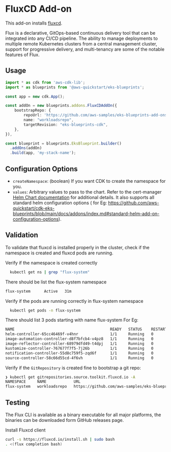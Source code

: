 # FluxCD Add-on

This add-on installs [fluxcd](https://fluxcd.io/).

Flux is a declarative, GitOps-based continuous delivery tool that can be integrated into any CI/CD pipeline. The ability to manage deployments to multiple remote Kubernetes clusters from a central management cluster, support for progressive delivery, and multi-tenancy are some of the notable features of Flux.

## Usage

```typescript
import * as cdk from 'aws-cdk-lib';
import * as blueprints from '@aws-quickstart/eks-blueprints';

const app = new cdk.App();

const addOn = new blueprints.addons.FluxCDAddOn({
    bootstrapRepo: {
        repoUrl: 'https://github.com/aws-samples/eks-blueprints-add-ons.git',
        name: "workloadsrepo",
        targetRevision: "eks-blueprints-cdk",
    },
}),

const blueprint = blueprints.EksBlueprint.builder()
  .addOns(addOn)
  .build(app, 'my-stack-name');
```

## Configuration Options

- `createNamespace`: (boolean) If you want CDK to create the namespace for you.
- `values`: Arbitrary values to pass to the chart. Refer to the cert-manager [Helm Chart documentation](https://artifacthub.io/packages/helm/fluxcd-community/flux2) for additional details. It also supports all standard helm configuration options ( for Eg: https://github.com/aws-quickstart/cdk-eks-blueprints/blob/main/docs/addons/index.md#standard-helm-add-on-configuration-options).

## Validation

To validate that fluxcd is installed properly in the cluster, check if the namespace is created and fluxcd pods are running.

Verify if the namespace is created correctly
```bash
  kubectl get ns | grep "flux-system"
```
There should be list the flux-system namespace
```bash
flux-system      Active   31m
```
Verify if the pods are running correctly in flux-system namespace
```bash
  kubectl get pods -n flux-system  
```
There should list 3 pods starting with name flux-system
For Eg:
```bash
NAME                                          READY   STATUS    RESTARTS   AGE
helm-controller-65cc46469f-v4hnr              1/1     Running   0          6m13s
image-automation-controller-d8f7bfcb4-v4pz8   1/1     Running   0          6m13s
image-reflector-controller-68979dfd49-t4dpj   1/1     Running   0          6m13s
kustomize-controller-767677f7f5-7j26b         1/1     Running   0          6m13s
notification-controller-55d8c759f5-zqd6f      1/1     Running   0          6m13s
source-controller-58c66d55cd-4f6vh            1/1     Running   0          6m13s
```

Verify if the `GitRepository` is created fine to bootstrap a git repo:
```bash
❯ kubectl get gitrepositories.source.toolkit.fluxcd.io -A
NAMESPACE     NAME            URL                                                         AGE   READY   STATUS
flux-system   workloadsrepo   https://github.com/aws-samples/eks-blueprints-add-ons.git   24m   True    stored artifact for revision 'eks-blueprints-cdk@sha1:65f1fbbb5165821f6f8bd14eba65a6d2f6cfe0fb'
```

## Testing

The Flux CLI is available as a binary executable for all major platforms, the binaries can be downloaded form GitHub releases page.

Install Fluxcd client
```bash
curl -s https://fluxcd.io/install.sh | sudo bash
. <(flux completion bash)
```